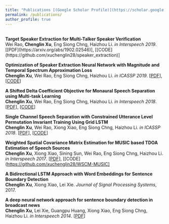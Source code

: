```yaml
---
title: "Publications [(Google Scholar Profile)](https://scholar.google.com.sg/citations?user=Ww8tQKAAAAAJ&hl=en)"
permalink: /publications/
author_profile: true
---
```

<br>
<b>Target Speaker Extraction for Multi-Talker Speaker Verification</b> <br> 
Wei Rao, <b>Chenglin Xu</b>, Eng Siong Chng, Haizhou Li.
<i>in Interspeech 2019</i>. [[PDF](https://arxiv.org/abs/1902.02546)], [[CODE](https://github.com/xuchenglin28/speaker_extraction)]

<b>Optimization of Speaker Extraction Neural Network with Magnitude and Temporal Spectrum Approximation Loss</b> <br> 
<b>Chenglin Xu</b>, Wei Rao, Eng Siong Chng, Haizhou Li.
<i>in ICASSP 2019</i>. [[PDF](https://ieeexplore.ieee.org/abstract/document/8683874)], [[CODE](https://github.com/xuchenglin28/speaker_extraction)]

<b>A Shifted Delta Coefficient Objective for Monaural Speech Separation using Multi-task Learning</b> <br> 
<b>Chenglin Xu</b>, Wei Rao, Eng Siong Chng, Haizhou Li.
<i>in Interspeech 2018</i>. [[PDF](https://www.isca-speech.org/archive/Interspeech_2018/pdfs/1150.pdf)], [[CODE](https://github.com/xuchenglin28/speech_separation)]

<b>Single Channel Speech Separation with Constrained Utterance Level Permutation Invariant Training Using Grid LSTM</b> <br> 
<b>Chenglin Xu</b>, Wei Rao, Xiong Xiao, Eng Siong Chng, Haizhou Li.
<i>in ICASSP 2018</i>. [[PDF](https://ieeexplore.ieee.org/document/8462471)], [[CODE](https://github.com/xuchenglin28/speech_separation)]

<b>Weighted Spatial Covariance Matrix Estimation for MUSIC based TDOA Estimation of Speech Sources</b> <br> 
<b>Chenglin Xu</b>, Xiong Xiao, Sining Sun, Wei Rao, Eng Siong Chng, Haizhou Li.
<i>in Interspeech 2017</i>. [[PDF](https://www.isca-speech.org/archive/Interspeech_2017/pdfs/0199.PDF)], [[CODE](https://github.com/xuchenglin28/WSCM-MUSIC]

<b>A Bidirectional LSTM Approach with Word Embeddings for Sentence Boundary Detection</b> <br> 
<b>Chenglin Xu</b>, Xiong Xiao, Lei Xie.
<i>Journal of Signal Processing Systems</i>, 2017.

<b>A deep neural network approach for sentence boundary detection in broadcast news</b> <br> 
<b>Chenglin Xu</b>, Lei Xie, Guangpu Huang, Xiong Xiao, Eng Siong Chng, Haizhou Li.
<i>in Interspeech 2014</i>. [[PDF](https://www.isca-speech.org/archive/archive_papers/interspeech_2014/i14_2887.pdf)]
